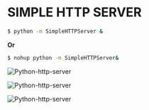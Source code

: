 # SIMPLE HTTP SERVER 

```sh
$ python -m SimpleHTTPServer & 
```
**Or**

```sh
$ nohup python -m SimpleHTTPServer&
```

![Python-http-server](https://storage.googleapis.com/devopstech/Github-photos/python-http-server-1.png)

![Python-http-server](https://storage.googleapis.com/devopstech/Github-photos/python-http-server-2.png)

![Python-http-server](https://storage.googleapis.com/devopstech/Github-photos/python-http-server-3.png)

